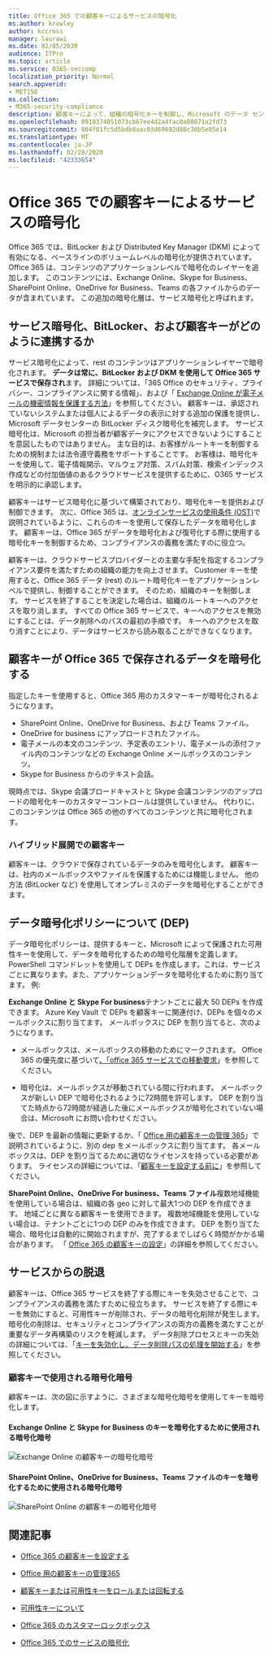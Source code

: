 ```yaml
---
title: Office 365 での顧客キーによるサービスの暗号化
ms.author: krowley
author: kccross
manager: laurawi
ms.date: 02/05/2020
audience: ITPro
ms.topic: article
ms.service: O365-seccomp
localization_priority: Normal
search.appverid:
- MET150
ms.collection:
- M365-security-compliance
description: 顧客キーによって、組織の暗号化キーを制御し、Microsoft のデータ センターにある保存データの暗号化にそれを使用するよう Office 365 を構成できます。
ms.openlocfilehash: 0910374051073cb67ee4d2a4fac0a88871a2fd73
ms.sourcegitcommit: 004f01fc5d5bdb8aac03d69692d86c38b5e05e14
ms.translationtype: MT
ms.contentlocale: ja-JP
ms.lasthandoff: 02/28/2020
ms.locfileid: "42333654"
---
```

# <a name="service-encryption-with-customer-key-in-office-365"></a>Office 365 での顧客キーによるサービスの暗号化

Office 365 では、BitLocker および Distributed Key Manager (DKM) によって有効になる、ベースラインのボリュームレベルの暗号化が提供されています。 Office 365 は、コンテンツのアプリケーションレベルで暗号化のレイヤーを追加します。 このコンテンツには、Exchange Online、Skype for Business、SharePoint Online、OneDrive for Business、Teams の各ファイルからのデータが含まれています。 この追加の暗号化層は、サービス暗号化と呼ばれます。

## <a name="how-service-encryption-bitlocker-and-customer-key-work-together"></a>サービス暗号化、BitLocker、および顧客キーがどのように連携するか

サービス暗号化によって、rest のコンテンツはアプリケーションレイヤーで暗号化されます。 **データは常に、BitLocker および DKM を使用して Office 365 サービスで保存され**ます。 詳細については、「365 Office のセキュリティ、プライバシー、コンプライアンスに関する情報」、および「 [Exchange Online が電子メールの機密情報を保護する方法](exchange-online-secures-email-secrets.md)」を参照してください。 顧客キーは、承認されていないシステムまたは個人によるデータの表示に対する追加の保護を提供し、Microsoft データセンターの BitLocker ディスク暗号化を補完します。 サービス暗号化は、Microsoft の担当者が顧客データにアクセスできないようにすることを意図したものではありません。 主な目的は、お客様がルートキーを制御するための規制または法令遵守義務をサポートすることです。 お客様は、暗号化キーを使用して、電子情報開示、マルウェア対策、スパム対策、検索インデックス作成などの付加価値のあるクラウドサービスを提供するために、O365 サービスを明示的に承認します。

顧客キーはサービス暗号化に基づいて構築されており、暗号化キーを提供および制御できます。 次に、Office 365 は、[オンラインサービスの使用条件 (OST)](https://www.microsoft.com/licensing/product-licensing/products.aspx)で説明されているように、これらのキーを使用して保存したデータを暗号化します。 顧客キーは、Office 365 がデータを暗号化および復号化する際に使用する暗号化キーを制御するため、コンプライアンスの義務を満たすのに役立つ。
  
顧客キーは、クラウドサービスプロバイダーとの主要な手配を指定するコンプライアンス要件を満たすための組織の能力を向上させます。 Customer キーを使用すると、Office 365 データ (rest) のルート暗号化キーをアプリケーションレベルで提供し、制御することができます。 そのため、組織のキーを制御します。 サービスを終了することを決定した場合は、組織のルートキーへのアクセスを取り消します。 すべての Office 365 サービスで、キーへのアクセスを無効にすることは、データ削除へのパスの最初の手順です。 キーへのアクセスを取り消すことにより、データはサービスから読み取ることができなくなります。

## <a name="customer-key-encrypts-data-at-rest-in-office-365"></a>顧客キーが Office 365 で保存されるデータを暗号化する

指定したキーを使用すると、Office 365 用のカスタマーキーが暗号化されるようになります。

- SharePoint Online、OneDrive for Business、および Teams ファイル。
- OneDrive for business にアップロードされたファイル。
- 電子メールの本文のコンテンツ、予定表のエントリ、電子メールの添付ファイル内のコンテンツなどの Exchange Online メールボックスのコンテンツ。
- Skype for Business からのテキスト会話。

現時点では、Skype 会議ブロードキャストと Skype 会議コンテンツのアップロードの暗号化キーのカスタマーコントロールは提供していません。 代わりに、このコンテンツは Office 365 の他のすべてのコンテンツと共に暗号化されます。

### <a name="customer-key-with-hybrid-deployments"></a>ハイブリッド展開での顧客キー

顧客キーは、クラウドで保存されているデータのみを暗号化します。 顧客キーは、社内のメールボックスやファイルを保護するためには機能しません。 他の方法 (BitLocker など) を使用してオンプレミスのデータを暗号化することができます。

## <a name="about-the-data-encryption-policy-dep"></a>データ暗号化ポリシーについて (DEP)

データ暗号化ポリシーは、提供するキーと、Microsoft によって保護された可用性キーを使用して、データを暗号化するための暗号化階層を定義します。 PowerShell コマンドレットを使用して DEPs を作成します。これは、サービスごとに異なります。また、アプリケーションデータを暗号化するために割り当てます。 例:

**Exchange Online と Skype For business**テナントごとに最大 50 DEPs を作成できます。 Azure Key Vault で DEPs を顧客キーに関連付け、DEPs を個々のメールボックスに割り当てます。 メールボックスに DEP を割り当てると、次のようになります。

- メールボックスは、メールボックスの移動のためにマークされます。 Office 365 の優先度に基づいて[、「office 365 サービスでの移動要求](https://docs.microsoft.com/exchange/mailbox-migration/office-365-migration-best-practices#move-requests-in-the-office-365-service)」を参照してください。

- 暗号化は、メールボックスが移動されている間に行われます。 メールボックスが新しい DEP で暗号化されるように72時間を許可します。 DEP を割り当てた時点から72時間が経過した後にメールボックスが暗号化されていない場合は、Microsoft にお問い合わせください。

後で、DEP を最新の情報に更新するか、「 [Office 用の顧客キーの管理 365](customer-key-manage.md)」で説明されているように、別の dep をメールボックスに割り当てます。 各メールボックスは、DEP を割り当てるために適切なライセンスを持っている必要があります。 ライセンスの詳細については、「[顧客キーを設定する前に](customer-key-set-up.md#before-you-set-up-customer-key)」を参照してください。

**SharePoint Online、OneDrive For business、Teams ファイル**複数地域機能を使用している場合は、組織の各 geo に対して最大1つの DEP を作成できます。 地域ごとに異なる顧客キーを使用できます。 複数地域機能を使用していない場合は、テナントごとに1つの DEP のみを作成できます。 DEP を割り当てた場合、暗号化は自動的に開始されますが、完了するまでしばらく時間がかかる場合があります。 「 [Office 365 の顧客キーの設定](customer-key-set-up.md)」の詳細を参照してください。

## <a name="leaving-the-service"></a>サービスからの脱退

顧客キーは、Office 365 サービスを終了する際にキーを失効させることで、コンプライアンスの義務を満たすために役立ちます。 サービスを終了する際にキーを無効にすると、可用性キーが削除され、データの暗号化削除が発生します。 暗号化の削除は、セキュリティとコンプライアンスの両方の義務を満たすことが重要なデータ再構築のリスクを軽減します。 データ削除プロセスとキーの失効の詳細については、「[キーを失効化し、データ削除パスの処理を開始する](customer-key-manage.md#revoke-your-keys-and-start-the-data-purge-path-process)」を参照してください。

### <a name="encryption-ciphers-used-by-customer-key"></a>顧客キーで使用される暗号化暗号

顧客キーは、次の図に示すように、さまざまな暗号化暗号を使用してキーを暗号化します。

#### <a name="encryption-ciphers-used-to-encrypt-keys-for-exchange-online-and-skype-for-business"></a>Exchange Online と Skype for Business のキーを暗号化するために使用される暗号化暗号

![Exchange Online の顧客キーの暗号化暗号](../media/customerkeyencryptionhierarchiesexchangeskype.png)

#### <a name="encryption-ciphers-used-to-encrypt-keys-for-sharepoint-online-onedrive-for-business-and-teams-files"></a>SharePoint Online、OneDrive for Business、Teams ファイルのキーを暗号化するために使用される暗号化暗号

![SharePoint Online の顧客キーの暗号化暗号](../media/customerkeyencryptionhierarchiessharepointonedriveteamsfiles.png)

## <a name="related-articles"></a>関連記事

- [Office 365 の顧客キーを設定する](customer-key-set-up.md)

- [Office 用の顧客キーの管理365](customer-key-manage.md)

- [顧客キーまたは可用性キーをロールまたは回転する](customer-key-availability-key-roll.md)

- [可用性キーについて](customer-key-availability-key-understand.md)

- [Office 365 のカスタマーロックボックス](customer-lockbox-requests.md)

- [Office 365 でのサービスの暗号化](office-365-service-encryption.md)
